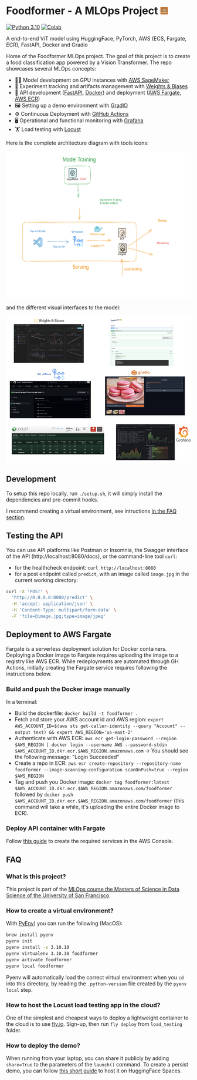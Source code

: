 # Foodformer - A MLOps Project <img src="./images/foodformer_logo.jpeg" alt="foodformer_logo" width="20"/>

[![Python 3.10](https://img.shields.io/badge/python-3.10-blue.svg)](https://www.python.org/downloads/release/python-31011/)
[![Colab](https://colab.research.google.com/assets/colab-badge.svg)](https://colab.research.google.com/github/harrisonJYU/foodformer)

A end-to-end ViT model using HuggingFace, PyTorch, AWS (ECS, Fargate, ECR), FastAPI, Docker and Gradio

Home of the Foodformer MLOps project. The goal of this project is to create a food classification app powered by a Vision Transformer. The repo showcases several MLOps concepts:
- 👩‍💻 Model development on GPU instances with [AWS SageMaker](https://aws.amazon.com/sagemaker/)
- 🧪 Experiment tracking and artifacts management with [Weights & Biases](https://wandb.ai/site)
- 🚀 API development ([FastAPI](https://fastapi.tiangolo.com/), [Docker](https://www.docker.com/)) and deployment ([AWS Fargate](https://aws.amazon.com/fargate/), [AWS ECR](https://aws.amazon.com/ecr/))
- 🖼️ Setting up a demo environment with [GradIO](https://www.gradio.app/)
- ⚙️ Continuous Deployment with [GitHub Actions](https://github.com/features/actions)
- 🖥️ Operational and functional monitoring with [Grafana](https://grafana.com/)
- 🏋️ Load testing with [Locust](https://locust.io/)

Here is the complete architecture diagram with tools icons:

<img src="./images/architecture_foodformer.svg" width="600" height="400" alt="Architecture Diagram">

and the different visual interfaces to the model:

<img src="./images/foodformer_interfaces.png" width="600" height="400" alt="Interfaces">


## Development

To setup this repo locally, run `./setup.sh`, it will simply install the dependencies and pre-commit hooks. 

I recommend creating a virtual environment, see intructions [in the FAQ section](#faq).


## Testing the API

You can use API platforms like Postman or Insomnia, the Swagger interface of the API (http://localhost:8080/docs), or the command-line tool `curl`:

- for the healthcheck endpoint: `curl http://localhost:8080`
- for a post endpoint called `predict`, with an image called `image.jpg` in the current working directory:

```bash
curl -X 'POST' \
  'http://0.0.0.0:8080/predict' \
  -H 'accept: application/json' \
  -H 'Content-Type: multipart/form-data' \
  -F 'file=@image.jpg;type=image/jpeg'
```

## Deployment to AWS Fargate

Fargate is a serverless deployment solution for Docker containers. Deploying a Docker image to Fargate requires uploading the image to a registry like AWS ECR. While redeployments are automated through GH Actions, initially creating the Fargate service requires following the instructions below.

### Build and push the Docker image manually
 
In a terminal:

- Build the dockerfile: `docker build -t foodformer .`
- Fetch and store your AWS account id and AWS region: `export AWS_ACCOUNT_ID=$(aws sts get-caller-identity --query "Account" --output text) && export AWS_REGION='us-east-2'`
- Authenticate with AWS ECR: `aws ecr get-login-password --region $AWS_REGION | docker login --username AWS --password-stdin $AWS_ACCOUNT_ID.dkr.ecr.$AWS_REGION.amazonaws.com` -> You should see the following message: "Login Succeeded"
- Create a repo in ECR: `aws ecr create-repository --repository-name foodformer --image-scanning-configuration scanOnPush=true --region $AWS_REGION`
- Tag and push you Docker image: `docker tag foodformer:latest $AWS_ACCOUNT_ID.dkr.ecr.$AWS_REGION.amazonaws.com/foodformer` followed by `docker push $AWS_ACCOUNT_ID.dkr.ecr.$AWS_REGION.amazonaws.com/foodformer` (this command will take a while, it's uploading the entire Docker image to ECR).

### Deploy API container with Fargate

Follow [this guide](./guides/fargate/create-cluster-and-task.md) to create the required services in the AWS Console.

## FAQ

### What is this project?

This project is part of the [MLOps course the Masters of Science in Data Science of the University of San Francisco](https://catalog.usfca.edu/preview_course_nopop.php?catoid=38&coid=562876).

### How to create a virtual environment?

With [PyEnv](https://github.com/pyenv/pyenv)) you can run the following (MacOS):

```bash
brew install pyenv
pyenv init
pyenv install -s 3.10.10
pyenv virtualenv 3.10.10 foodformer
pyenv activate foodformer
pyenv local foodformer
```

Pyenv will automatically load the correct virtual environment when you `cd` into this directory, by reading the `.python-version` file created by the `pyenv local` step.

### How to host the Locust load testing app in the cloud?

One of the simplest and cheapest ways to deploy a lightweight container to the cloud is to use [fly.io](https://fly.io/). Sign-up, then run `fly deploy` from `load_testing` folder.

### How to deploy the demo?

When running from your laptop, you can share it publicly by adding `share=True` to the parameters of the `launch()` command. To create a persist demo, you can follow [this short guide](https://www.gradio.app/guides/sharing-your-app#hosting-on-hf-spaces) to host it on HuggingFace Spaces. 
